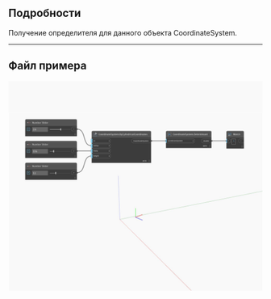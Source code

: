 ## Подробности
Получение определителя для данного объекта CoordinateSystem.
___
## Файл примера

![Determinant](./Autodesk.DesignScript.Geometry.CoordinateSystem.Determinant_img.jpg)

